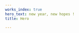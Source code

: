 ```yaml
---
works_index: true
hero_text: new year, new hopes !
title: Hero

---
```

<Hero :text="$page.frontmatter.hero_text" />
<WorksList />